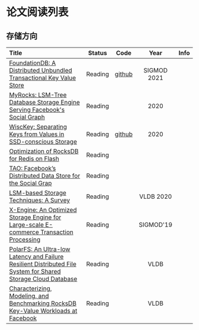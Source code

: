 # 论文阅读列表



## 存储方向

| Title                                    |  Status  |                   Code                   | Year | Info |
| :--------------------------------------- | :------: | :--------------------------------------: | :--: | :--: |
|[FoundationDB: A Distributed Unbundled Transactional Key Value Store](https://www.foundationdb.org/files/fdb-paper.pdf)|Reading|[github](https://github.com/apple/foundationdb)|SIGMOD 2021||
|[MyRocks: LSM-Tree Database Storage Engine Serving Facebook's Social Graph](https://research.fb.com/wp-content/uploads/2020/08/MyRocks-LSM-Tree-Database-Storage-Engine-Serving-Facebooks-Social-Graph.pdf)|Reading||2020||
|[WiscKey: Separating Keys from Values in SSD-conscious Storage](https://www.usenix.org/system/files/conference/fast16/fast16-papers-lu.pdf)|Reading|[github](https://github.com/abhisharma7/WiscKey)|2020||
|[Optimization of RocksDB for Redis on Flash](http://www.kereno.com/rocksdb-rof.pdf)|Reading||||
|[TAO: Facebook’s Distributed Data Store for the Social Grap](https://www.usenix.org/system/files/conference/atc13/atc13-bronson.pdf)|Reading||||
|[LSM-based Storage Techniques: A Survey](https://arxiv.org/pdf/1812.07527.pdf)|Reading||VLDB 2020||
|[X-Engine: An Optimized Storage Engine for Large-scale E-commerce Transaction Processing](https://www.cs.utah.edu/~lifeifei/papers/sigmod-xengine.pdf)|Reading||SIGMOD'19||
|[PolarFS: An Ultra-low Latency and Failure Resilient Distributed File System for Shared Storage Cloud Database](http://www.vldb.org/pvldb/vol11/p1849-cao.pdf)|Reading||VLDB||
|[Characterizing, Modeling, and Benchmarking RocksDB Key-Value Workloads at Facebook](http://www.vldb.org/pvldb/vol11/p1849-cao.pdf)|Reading||VLDB||
